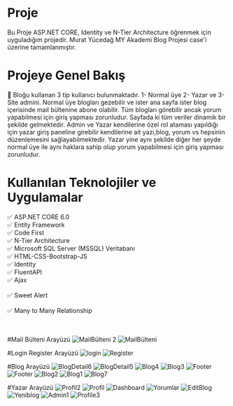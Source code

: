 # Proje
Bu Proje ASP.NET CORE, Identity ve N-Tier Architecture öğrenmek için uyguladığım projedir. Murat Yücedağ MY Akademi Blog Projesi case'i üzerine tamamlanmıştır.

# Projeye Genel Bakış
👤  Bloğu kullanan 3 tip kullanıcı bulunmaktadır. 1- Normal üye 2- Yazar ve 3- Site admini. Normal üye blogları gezebilir ve ister ana sayfa ister blog içerisinde mail bültenine abone olabilir. Tüm blogları görebilir ancak yorum yapabilmesi için giriş yapması zorunludur. Sayfada ki tüm veriler dinamik bir şekilde gelmektedir. 
Admin ve Yazar kendilerine özel rol ataması yapıldığı için yazar giriş paneline girebilir kendilerine ait yazı,blog, yorum vs hepsinin düzenlemesini sağlayabilmektedir. Yazar yine aynı şekilde diğer her şeyde normal üye ile aynı haklara sahip olup yorum yapabilmesi için giriş yapması zorunludur.


# Kullanılan Teknolojiler ve Uygulamalar
✅ ASP.NET CORE 6.0
<br>
✅ Entity Framework
<br>
✅ Code First
<br>
✅ N-Tier Architecture
<br>
✅ Microsoft SQL Server (MSSQL) Veritabanı
<br>
✅ HTML-CSS-Bootstrap-JS
<br>
✅ Identity
<br>
✅ FluentAPI
<br>
✅ Ajax
<br>
<br>
✅ Sweet Alert
<br>
<br>
✅ Many to Many Relationship
<br>
<br><br>

#Mail Bülteni Arayüzü
![MailBülteni 2](https://github.com/user-attachments/assets/a86db2a1-d71f-4179-ae93-f7fe8bdf16d0)
![MailBülteni](https://github.com/user-attachments/assets/069ea398-677b-48c3-bf16-7a1ac84882f5)

#Login Register Arayüzü
![login](https://github.com/user-attachments/assets/1a0b5dca-3111-4cdc-b8f6-d0cacec36ed1)
![Register](https://github.com/user-attachments/assets/32a34401-98ce-4aa5-9f9c-caa1a65eed12)

#Blog Arayüzü
![BlogDetail6](https://github.com/user-attachments/assets/9f361940-acf1-4045-b009-6faa4ac4319b)
![BlogDetail5](https://github.com/user-attachments/assets/d3e4de8b-1c5c-4439-b907-fe513f090efc)
![Blog4](https://github.com/user-attachments/assets/308e6b24-987c-4c87-beb1-768cccf57b2b)
![Blog3](https://github.com/user-attachments/assets/5552439b-f7f6-4353-aed0-0701286a9291)
![Footer](https://github.com/user-attachments/assets/2ce290b8-c726-4100-8b6b-9c68cf3df517)
![Footer](https://github.com/user-attachments/assets/e05c62e0-d1ae-4eb7-8354-1cd6227fc9f9)
![Blog2](https://github.com/user-attachments/assets/4d2d403d-1d1c-4b04-ad9f-0fae22cb0d88)
![Blog1](https://github.com/user-attachments/assets/e7aa9703-912f-478c-a133-66f045c9f78b)
![Blog7](https://github.com/user-attachments/assets/503e88ee-5a4e-4470-9f46-47cfd0be9c57)

#Yazar Arayüzü
![Profil2](https://github.com/user-attachments/assets/a5380651-814f-4840-86f1-495778172c61)
![Profil](https://github.com/user-attachments/assets/4551f064-8cf6-4e6e-a3b3-f3de4612df13)
![Dashboard](https://github.com/user-attachments/assets/d509649a-c362-4ffd-a427-4e655bd1651e)
![Yorumlar](https://github.com/user-attachments/assets/061f7691-ce65-4d76-84dc-2f50b275ab56)
![EditBlog](https://github.com/user-attachments/assets/1719032a-059b-411b-97ac-efca881fa4a6)
![Yeniblog](https://github.com/user-attachments/assets/146c4452-6880-47b0-8bb4-8c36bc39fcbf)
![Admin1](https://github.com/user-attachments/assets/88b84051-fc3d-4f24-9214-54863ba34c38)
![Profile3](https://github.com/user-attachments/assets/3b92f90f-3ac2-419c-9ef2-d2f2e8abc917)


